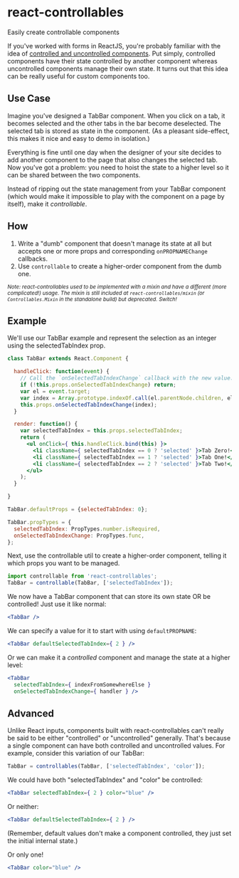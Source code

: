 react-controllables
===================

Easily create controllable components

If you've worked with forms in ReactJS, you're probably familiar with the idea
of [controlled and uncontrolled components][1]. Put simply, controlled
components have their state controlled by another component whereas uncontrolled
components manage their own state. It turns out that this idea can be really
useful for custom components too.


Use Case
--------

Imagine you've designed a TabBar component. When you click on a tab, it becomes
selected and the other tabs in the bar become deselected. The selected tab is
stored as state in the component. (As a pleasant side-effect, this makes it nice
and easy to demo in isolation.)

Everything is fine until one day when the designer of your site decides to add
another component to the page that also changes the selected tab. Now you've got
a problem: you need to hoist the state to a higher level so it can be shared
between the two components.

Instead of ripping out the state management from your TabBar component (which
would make it impossible to play with the component on a page by itself), make
it *controllable*.


How
---

1. Write a "dumb" component that doesn't manage its state at all but accepts one
   or more props and corresponding `onPROPNAMEChange` callbacks.
2. Use `controllable` to create a higher-order component from the dumb one.

<small><i>
  Note: react-controllables used to be implemented with a mixin and have a
  different (more complicated!) usage. The mixin is still included at
  <code>react-controllables/mixin</code> (or <code>Controllables.Mixin</code> in
  the standalone build) but deprecated. Switch!
</i></small>


Example
-------

We'll use our TabBar example and represent the selection as an integer using the
selectedTabIndex prop.

```jsx
class TabBar extends React.Component {

  handleClick: function(event) {
    // Call the `onSelectedTabIndexChange` callback with the new value.
    if (!this.props.onSelectedTabIndexChange) return;
    var el = event.target;
    var index = Array.prototype.indexOf.call(el.parentNode.children, el);
    this.props.onSelectedTabIndexChange(index);
  }

  render: function() {
    var selectedTabIndex = this.props.selectedTabIndex;
    return (
      <ul onClick={ this.handleClick.bind(this) }>
        <li className={ selectedTabIndex == 0 ? 'selected' }>Tab Zero!</li>
        <li className={ selectedTabIndex == 1 ? 'selected' }>Tab One!</li>
        <li className={ selectedTabIndex == 2 ? 'selected' }>Tab Two!</li>
      </ul>
    );
  }

}

TabBar.defaultProps = {selectedTabIndex: 0};

TabBar.propTypes = {
  selectedTabIndex: PropTypes.number.isRequired,
  onSelectedTabIndexChange: PropTypes.func,
};
```

Next, use the controllable util to create a higher-order component, telling it
which props you want to be managed.

```jsx
import controllable from 'react-controllables';
TabBar = controllable(TabBar, ['selectedTabIndex']);
```

We now have a TabBar component that can store its own state OR be controlled!
Just use it like normal:

```jsx
<TabBar />
```

We can specify a value for it to start with using `defaultPROPNAME`:

```jsx
<TabBar defaultSelectedTabIndex={ 2 } />
```

Or we can make it a *controlled* component and manage the state at a higher
level:

```jsx
<TabBar
  selectedTabIndex={ indexFromSomewhereElse }
  onSelectedTabIndexChange={ handler } />
```


Advanced
--------

Unlike React inputs, components built with react-controllables can't really be
said to be either "controlled" or "uncontrolled" generally. That's because a
single component can have both controlled and uncontrolled values. For example,
consider this variation of our TabBar:

```jsx
TabBar = controllables(TabBar, ['selectedTabIndex', 'color']);
```

We could have both "selectedTabIndex" and "color" be controlled:

```jsx
<TabBar selectedTabIndex={ 2 } color="blue" />
```

Or neither:

```jsx
<TabBar defaultSelectedTabIndex={ 2 } />
```

(Remember, default values don't make a component controlled, they just set the
initial internal state.)

Or only one!

```jsx
<TabBar color="blue" />
```


[1]: http://facebook.github.io/react/docs/forms.html#controlled-components
